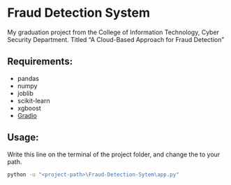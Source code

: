 # Fraud Detection System
My graduation project from the College of Information Technology, Cyber ​​Security Department. Titled “A Cloud-Based Approach for Fraud Detection”

## Requirements:
* pandas
* numpy
* joblib
* scikit-learn
* xgboost
* [Gradio](https://www.gradio.app)

## Usage:
Write this line on the terminal of the project folder, and change the <project-path> to your path.
```bash
python -u "<project-path>\Fraud-Detection-Sytem\app.py"
```
